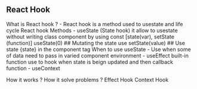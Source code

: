 ## React Hook
What is React hook ?
    - React hook is a method used to usestate and life cycle
React hook Methods 
    - useState (State hook) it allow to usestate without writing class component by using
    const [state(var), setState (function)] useState(0)
    ## Mutating the state
    use setState(value)
    ## Use state
    {state} in the component tag
When to use useState
    - Use when some of data need to pass in varied component environment
    - useEffect
    built-in function use to hook when state is beign updated and then callback function
    - useContext

How it works ?
How it solve problems ?
Effect Hook
Context Hook 